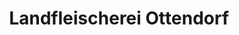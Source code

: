 ---
title: "Landfleischerei Ottendorf"
url: /hainichen/landfleischerei-ottendorf/
shop: Metzgerei
---